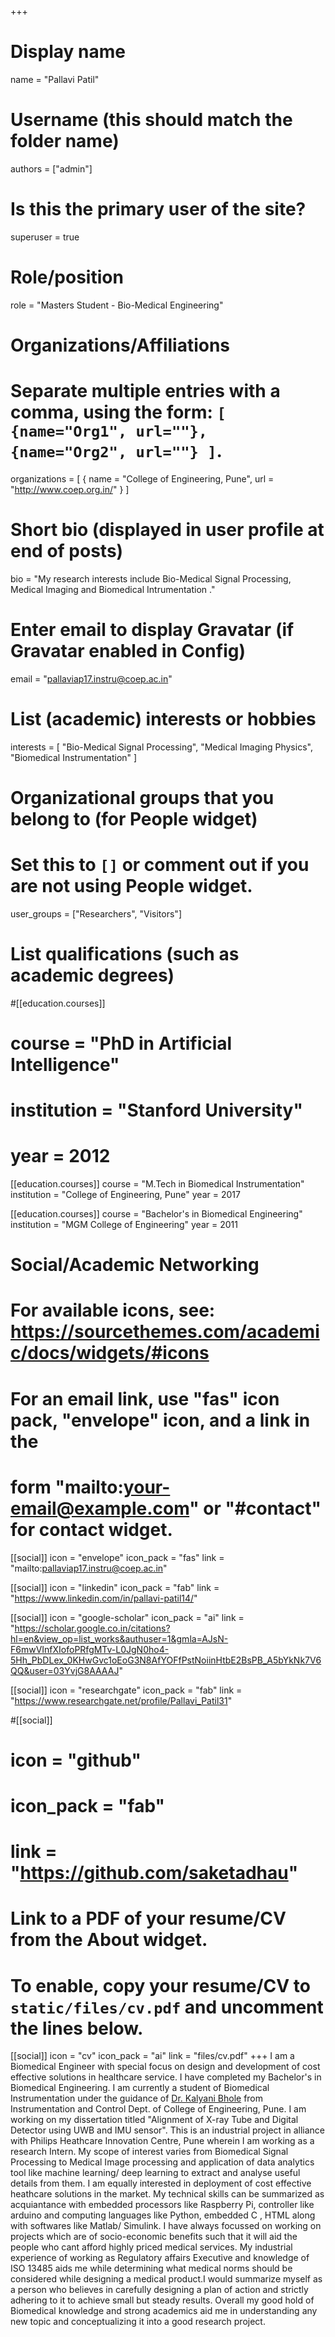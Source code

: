 +++
# Display name
name = "Pallavi Patil"

# Username (this should match the folder name)
authors = ["admin"]

# Is this the primary user of the site?
superuser = true

# Role/position
role = "Masters Student - Bio-Medical Engineering"

# Organizations/Affiliations
#   Separate multiple entries with a comma, using the form: `[ {name="Org1", url=""}, {name="Org2", url=""} ]`.
organizations = [ { name = "College of Engineering, Pune", url = "http://www.coep.org.in/" } ]

# Short bio (displayed in user profile at end of posts)
bio = "My research interests include Bio-Medical Signal Processing, Medical Imaging and Biomedical Intrumentation ."

# Enter email to display Gravatar (if Gravatar enabled in Config)
email = "pallaviap17.instru@coep.ac.in"

# List (academic) interests or hobbies
interests = [
  "Bio-Medical Signal Processing",
  "Medical Imaging Physics",
  "Biomedical Instrumentation"
]

# Organizational groups that you belong to (for People widget)
#   Set this to `[]` or comment out if you are not using People widget.
user_groups = ["Researchers", "Visitors"]

# List qualifications (such as academic degrees)
#[[education.courses]]
#  course = "PhD in Artificial Intelligence"
#  institution = "Stanford University"
#  year = 2012

[[education.courses]]
  course = "M.Tech in Biomedical Instrumentation"
  institution = "College of Engineering, Pune"
  year = 2017

[[education.courses]]
  course = "Bachelor's in Biomedical Engineering"
  institution = "MGM College of Engineering"
  year = 2011

# Social/Academic Networking
# For available icons, see: https://sourcethemes.com/academic/docs/widgets/#icons
#   For an email link, use "fas" icon pack, "envelope" icon, and a link in the
#   form "mailto:your-email@example.com" or "#contact" for contact widget.

[[social]]
  icon = "envelope"
  icon_pack = "fas"
  link = "mailto:pallaviap17.instru@coep.ac.in"  

[[social]]
  icon = "linkedin"
  icon_pack = "fab"
  link = "https://www.linkedin.com/in/pallavi-patil14/"  

[[social]]
  icon = "google-scholar"
  icon_pack = "ai"
  link = "https://scholar.google.co.in/citations?hl=en&view_op=list_works&authuser=1&gmla=AJsN-F6mwVInfXIofoPRfgMTv-L0JgN0ho4-5Hh_PbDLex_0KHwGvc1oEoG3N8AfYOFfPstNoiinHtbE2BsPB_A5bYkNk7V6QQ&user=03YvjG8AAAAJ"

 [[social]]
  icon = "researchgate"
  icon_pack = "fab"
  link = "https://www.researchgate.net/profile/Pallavi_Patil31" 

  
#[[social]]
# icon = "github"
#  icon_pack = "fab"
#  link = "https://github.com/saketadhau"


# Link to a PDF of your resume/CV from the About widget.
# To enable, copy your resume/CV to `static/files/cv.pdf` and uncomment the lines below.
 [[social]]
   icon = "cv"
   icon_pack = "ai"
   link = "files/cv.pdf"
+++ 
I am a Biomedical Engineer with special focus on design and development of cost effective solutions in healthcare service. I have completed my Bachelor's in Biomedical Engineering. I am currently a student of Biomedical Instrumentation under the guidance of <a href="https://kalyanibhole.in/">Dr. Kalyani Bhole</a> from Instrumentation and Control Dept. of College of Engineering, Pune. I am working on my dissertation titled "Alignment of X-ray Tube and Digital Detector using UWB and IMU sensor". This is an industrial project in alliance with Philips Heathcare Innovation Centre, Pune wherein I am working as a research Intern. My scope of interest varies from Biomedical Signal Processing to Medical Image processing and application of data analytics tool like machine learning/ deep learning to extract and analyse useful details from them. I am equally interested in deployment of cost effective heathcare solutions in the market. My technical skills can be summarized as acquiantance with embedded processors like Raspberry Pi, controller like arduino and computing languages like Python, embedded C , HTML along with softwares like Matlab/ Simulink.
I have always focussed on working on projects which are of socio-economic benefits such that it will aid the people who cant afford highly priced medical services. My industrial experience of working as Regulatory affairs Executive and knowledge of ISO 13485 aids me while determining what medical norms should be considered while designing a medical product.I would summarize myself as a person who believes in carefully designing a plan of action and strictly adhering to it to achieve small but steady results. Overall my good hold of Biomedical knowledge and strong academics aid me in understanding any new topic and conceptualizing it into a good research project.
